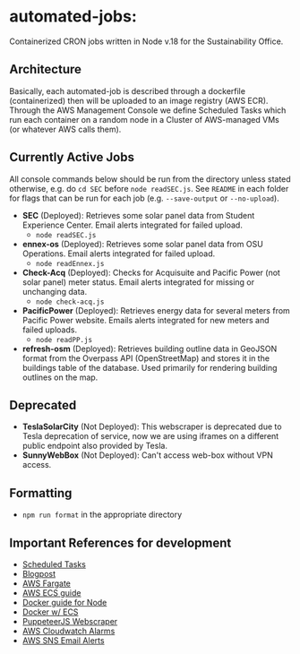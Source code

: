 # automated-jobs:

Containerized CRON jobs written in Node v.18 for the Sustainability Office.

## Architecture

Basically, each automated-job is described through a dockerfile (containerized) then will be uploaded to an image registry (AWS ECR).
Through the AWS Management Console we define Scheduled Tasks which run each container on a random node in a Cluster of AWS-managed VMs (or
whatever AWS calls them).

## Currently Active Jobs
All console commands below should be run from the directory unless stated otherwise, e.g. do `cd SEC` before `node readSEC.js`. See `README` in each folder for flags that can be run for each job (e.g. `--save-output` or `--no-upload`).

- **SEC** (Deployed): Retrieves some solar panel data from Student Experience Center. Email alerts integrated for failed upload.
  - `node readSEC.js`
- **ennex-os** (Deployed): Retrieves some solar panel data from OSU Operations. Email alerts integrated for failed upload.
  - `node readEnnex.js`
- **Check-Acq** (Deployed): Checks for Acquisuite and Pacific Power (not solar panel) meter status. Email alerts integrated for missing or unchanging data.
  - `node check-acq.js`
- **PacificPower** (Deployed): Retrieves energy data for several meters from Pacific Power website. Emails alerts integrated for new meters and failed uploads.
  - `node readPP.js`
- **refresh-osm** (Deployed): Retrieves building outline data in GeoJSON format from the Overpass API (OpenStreetMap) and stores it in the buildings table of the database. Used primarily for rendering building outlines on the map.

## Deprecated

- **TeslaSolarCity** (Not Deployed): This webscraper is deprecated due to Tesla deprecation of service, now we are using iframes on a different public endpoint also provided by Tesla.
- **SunnyWebBox** (Not Deployed): Can't access web-box without VPN access.

## Formatting
- `npm run format` in the appropriate directory

## Important References for development

- [Scheduled Tasks](https://docs.aws.amazon.com/AmazonECS/latest/developerguide/scheduled_tasks.html)
- [Blogpost](https://aws.amazon.com/blogs/containers/deploy-applications-on-amazon-ecs-using-docker-compose/)
- [AWS Fargate](https://aws.amazon.com/fargate/getting-started/)
- [AWS ECS guide](https://docs.aws.amazon.com/AmazonECS/latest/developerguide/Welcome.html)
- [Docker guide for Node](https://docs.docker.com/language/nodejs/)
- [Docker w/ ECS](https://docs.docker.com/cloud/ecs-integration/)
- [PuppeteerJS Webscraper](https://pptr.dev/)
- [AWS Cloudwatch Alarms](https://docs.aws.amazon.com/AmazonCloudWatch/latest/monitoring/AlarmThatSendsEmail.html)
- [AWS SNS Email Alerts](https://docs.aws.amazon.com/sns/latest/dg/sns-email-notifications.html)
